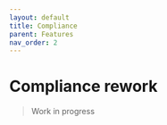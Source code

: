 ```yaml
---
layout: default
title: Compliance
parent: Features
nav_order: 2
---
```

# Compliance rework

> Work in progress